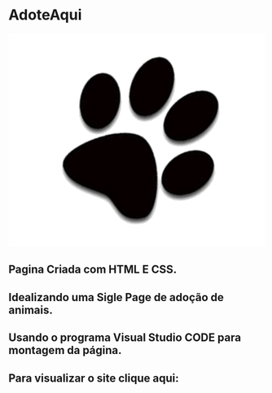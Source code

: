 # AdoteAqui 
![Logo](https://github.com/Luana-Developer/AdoteAqui/blob/main/img/logo.png)

## Pagina Criada com HTML E CSS.
## Idealizando uma Sigle Page de adoção de animais.

## Usando o programa Visual Studio CODE para montagem da página.
## Para visualizar o site clique aqui: 

